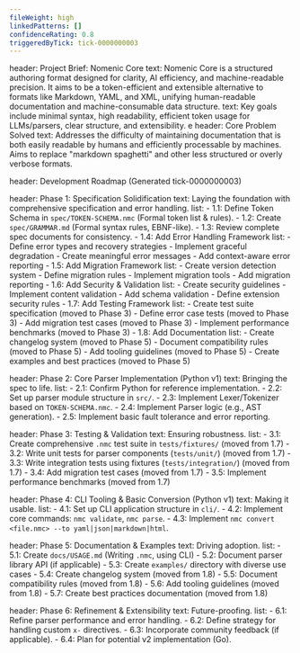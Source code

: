 ```yaml
---
fileWeight: high
linkedPatterns: []
confidenceRating: 0.8
triggeredByTick: tick-0000000003
---
```


header: Project Brief: Nomenic Core
  text: Nomenic Core is a structured authoring format designed for clarity, AI efficiency, and machine-readable precision. It aims to be a token-efficient and extensible alternative to formats like Markdown, YAML, and XML, unifying human-readable documentation and machine-consumable data structure.
  text: Key goals include minimal syntax, high readability, efficient token usage for LLMs/parsers, clear structure, and extensibility.
e
header: Core Problem Solved
  text: Addresses the difficulty of maintaining documentation that is both easily readable by humans and efficiently processable by machines. Aims to replace "markdown spaghetti" and other less structured or overly verbose formats.

header: Development Roadmap (Generated tick-0000000003)

header: Phase 1: Specification Solidification
  text: Laying the foundation with comprehensive specification and error handling.
  list:
    - 1.1: Define Token Schema in `spec/TOKEN-SCHEMA.nmc` (Formal token list & rules).
    - 1.2: Create `spec/GRAMMAR.md` (Formal syntax rules, EBNF-like).
    - 1.3: Review complete spec documents for consistency.
    - 1.4: Add Error Handling Framework
      list:
        - Define error types and recovery strategies
        - Implement graceful degradation
        - Create meaningful error messages
        - Add context-aware error reporting
    - 1.5: Add Migration Framework
      list:
        - Create version detection system
        - Define migration rules
        - Implement migration tools
        - Add migration reporting
    - 1.6: Add Security & Validation
      list:
        - Create security guidelines
        - Implement content validation
        - Add schema validation
        - Define extension security rules
    - 1.7: Add Testing Framework
      list:
        - Create test suite specification (moved to Phase 3)
        - Define error case tests (moved to Phase 3)
        - Add migration test cases (moved to Phase 3)
        - Implement performance benchmarks (moved to Phase 3)
    - 1.8: Add Documentation
      list:
        - Create changelog system (moved to Phase 5)
        - Document compatibility rules (moved to Phase 5)
        - Add tooling guidelines (moved to Phase 5)
        - Create examples and best practices (moved to Phase 5)

header: Phase 2: Core Parser Implementation (Python v1)
  text: Bringing the spec to life.
  list:
    - 2.1: Confirm Python for reference implementation.
    - 2.2: Set up parser module structure in `src/`.
    - 2.3: Implement Lexer/Tokenizer based on `TOKEN-SCHEMA.nmc`.
    - 2.4: Implement Parser logic (e.g., AST generation).
    - 2.5: Implement basic fault tolerance and error reporting.

header: Phase 3: Testing & Validation
  text: Ensuring robustness.
  list:
    - 3.1: Create comprehensive `.nmc` test suite in `tests/fixtures/` (moved from 1.7)
    - 3.2: Write unit tests for parser components (`tests/unit/`) (moved from 1.7)
    - 3.3: Write integration tests using fixtures (`tests/integration/`) (moved from 1.7)
    - 3.4: Add migration test cases (moved from 1.7)
    - 3.5: Implement performance benchmarks (moved from 1.7)

header: Phase 4: CLI Tooling & Basic Conversion (Python v1)
  text: Making it usable.
  list:
    - 4.1: Set up CLI application structure in `cli/`.
    - 4.2: Implement core commands: `nmc validate`, `nmc parse`.
    - 4.3: Implement `nmc convert <file.nmc> --to yaml|json|markdown|html`.

header: Phase 5: Documentation & Examples
  text: Driving adoption.
  list:
    - 5.1: Create `docs/USAGE.md` (Writing `.nmc`, using CLI)
    - 5.2: Document parser library API (if applicable)
    - 5.3: Create `examples/` directory with diverse use cases
    - 5.4: Create changelog system (moved from 1.8)
    - 5.5: Document compatibility rules (moved from 1.8)
    - 5.6: Add tooling guidelines (moved from 1.8)
    - 5.7: Create best practices documentation (moved from 1.8)

header: Phase 6: Refinement & Extensibility
  text: Future-proofing.
  list:
    - 6.1: Refine parser performance and error handling.
    - 6.2: Define strategy for handling custom `x-` directives.
    - 6.3: Incorporate community feedback (if applicable).
    - 6.4: Plan for potential v2 implementation (Go). 
